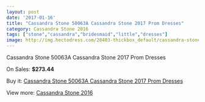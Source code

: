 ```yaml
---
layout: post
date: '2017-01-16'
title: "Cassandra Stone 50063A Cassandra Stone 2017 Prom Dresses"
category: Cassandra Stone 2016
tags: ["stone","cassandra","bridesmaid","little","dresses"]
image: http://img.hectodress.com/28403-thickbox_default/cassandra-stone-50063a-cassandra-stone-2012-prom-dresses.jpg
---
```

Cassandra Stone 50063A Cassandra Stone 2017 Prom Dresses

On Sales: **$273.44**
<a href="https://www.hectodress.com/cassandra-stone-2013/13256-cassandra-stone-50063a-cassandra-stone-2012-prom-dresses.html"><amp-img layout="responsive" width="600" height="600" src="//img.hectodress.com/28403-thickbox_default/cassandra-stone-50063a-cassandra-stone-2012-prom-dresses.jpg" alt="Cassandra Stone 50063A Cassandra Stone 2017 Prom Dresses 0" /></a>

Buy it: [Cassandra Stone 50063A Cassandra Stone 2017 Prom Dresses](https://www.hectodress.com/cassandra-stone-2013/13256-cassandra-stone-50063a-cassandra-stone-2012-prom-dresses.html "Cassandra Stone 50063A Cassandra Stone 2017 Prom Dresses")

View more: [Cassandra Stone 2016](https://www.hectodress.com/210-cassandra-stone-2013 "Cassandra Stone 2016")
